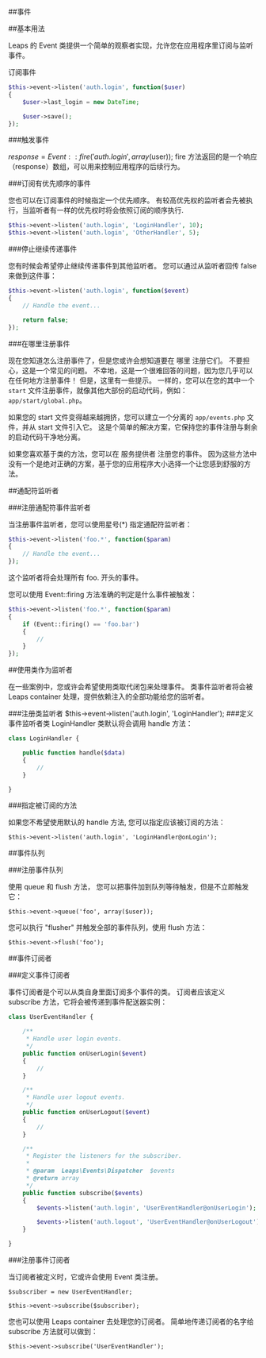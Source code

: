 ##事件

##基本用法

Leaps 的 Event 类提供一个简单的观察者实现，允许您在应用程序里订阅与监听事件。

订阅事件

```php
$this->event->listen('auth.login', function($user)
{
    $user->last_login = new DateTime;

    $user->save();
});
```
###触发事件

$response = Event::fire('auth.login', array($user));
fire 方法返回的是一个响应（response）数组，可以用来控制应用程序的后续行为。

###订阅有优先顺序的事件

您也可以在订阅事件的时候指定一个优先顺序。 有较高优先权的监听者会先被执行，当监听者有一样的优先权时将会依照订阅的顺序执行.

```php
$this->event->listen('auth.login', 'LoginHandler', 10);
$this->event->listen('auth.login', 'OtherHandler', 5);
```
###停止继续传递事件

您有时候会希望停止继续传递事件到其他监听者。 您可以通过从监听者回传 false 来做到这件事：

```php
$this->event->listen('auth.login', function($event)
{
    // Handle the event...

    return false;
});
```
###在哪里注册事件

现在您知道怎么注册事件了，但是您或许会想知道要在 哪里 注册它们。 不要担心，这是一个常见的问题。 不幸地，这是一个很难回答的问题，因为您几乎可以在任何地方注册事件！ 但是，这里有一些提示。 一样的，您可以在您的其中一个 `start` 文件注册事件，就像其他大部份的启动代码，例如： `app/start/global.php`。

如果您的 start 文件变得越来越拥挤，您可以建立一个分离的 `app/events.php` 文件，并从 start 文件引入它。 这是个简单的解决方案，它保持您的事件注册与剩余的启动代码干净地分离。

如果您喜欢基于类的方法，您可以在 服务提供者 注册您的事件。 因为这些方法中没有一个是绝对正确的方案，基于您的应用程序大小选择一个让您感到舒服的方法。


##通配符监听者

###注册通配符事件监听者

当注册事件监听者，您可以使用星号(*) 指定通配符监听者：

```php
$this->event->listen('foo.*', function($param)
{
    // Handle the event...
});
```
这个监听者将会处理所有 foo. 开头的事件。

您可以使用 Event::firing 方法准确的判定是什么事件被触发：

```php
$this->event->listen('foo.*', function($param)
{
    if (Event::firing() == 'foo.bar')
    {
        //
    }
});
```

##使用类作为监听者

在一些案例中，您或许会希望使用类取代闭包来处理事件。 类事件监听者将会被 Leaps container 处理，提供依赖注入的全部功能给您的监听者。

###注册类监听者
    $this->event->listen('auth.login', 'LoginHandler');
###定义事件监听者类
LoginHandler 类默认将会调用 handle 方法：

```php
class LoginHandler {

    public function handle($data)
    {
        //
    }

}
```

###指定被订阅的方法

如果您不希望使用默认的 handle 方法, 您可以指定应该被订阅的方法：

    $this->event->listen('auth.login', 'LoginHandler@onLogin');

##事件队列

###注册事件队列

使用 queue 和 flush 方法， 您可以把事件加到队列等待触发，但是不立即触发它：

    $this->event->queue('foo', array($user));
您可以执行 "flusher" 并触发全部的事件队列，使用 flush 方法：

    $this->event->flush('foo');

##事件订阅者

###定义事件订阅者

事件订阅者是个可以从类自身里面订阅多个事件的类。 订阅者应该定义 subscribe 方法，它将会被传递到事件配送器实例：

```php
class UserEventHandler {

    /**
     * Handle user login events.
     */
    public function onUserLogin($event)
    {
        //
    }

    /**
     * Handle user logout events.
     */
    public function onUserLogout($event)
    {
        //
    }

    /**
     * Register the listeners for the subscriber.
     *
     * @param  Leaps\Events\Dispatcher  $events
     * @return array
     */
    public function subscribe($events)
    {
        $events->listen('auth.login', 'UserEventHandler@onUserLogin');

        $events->listen('auth.logout', 'UserEventHandler@onUserLogout');
    }

}
```
###注册事件订阅者

当订阅者被定义时，它或许会使用 Event 类注册。

    $subscriber = new UserEventHandler;

    $this->event->subscribe($subscriber);
您也可以使用 Leaps container 去处理您的订阅者。 简单地传递订阅者的名字给 subscribe 方法就可以做到：

    $this->event->subscribe('UserEventHandler');